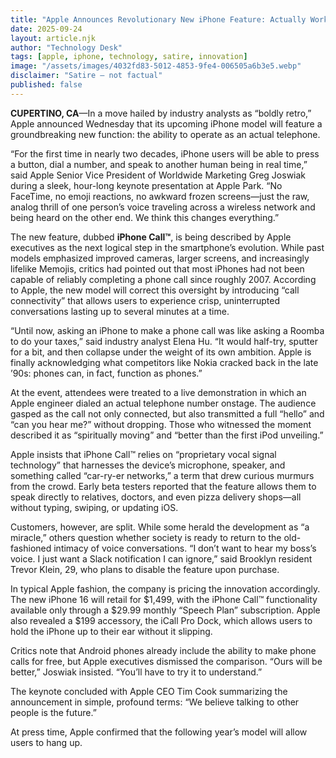 ```yaml
---
title: "Apple Announces Revolutionary New iPhone Feature: Actually Works as a Phone"
date: 2025-09-24
layout: article.njk
author: "Technology Desk"
tags: [apple, iphone, technology, satire, innovation]
image: "/assets/images/4032fd83-5012-4853-9fe4-006505a6b3e5.webp"
disclaimer: "Satire — not factual"
published: false
---
```


**CUPERTINO, CA**—In a move hailed by industry analysts as “boldly retro,” Apple announced Wednesday that its upcoming iPhone model will feature a groundbreaking new function: the ability to operate as an actual telephone.  

“For the first time in nearly two decades, iPhone users will be able to press a button, dial a number, and speak to another human being in real time,” said Apple Senior Vice President of Worldwide Marketing Greg Joswiak during a sleek, hour-long keynote presentation at Apple Park. “No FaceTime, no emoji reactions, no awkward frozen screens—just the raw, analog thrill of one person’s voice traveling across a wireless network and being heard on the other end. We think this changes everything.”  

The new feature, dubbed **iPhone Call™**, is being described by Apple executives as the next logical step in the smartphone’s evolution. While past models emphasized improved cameras, larger screens, and increasingly lifelike Memojis, critics had pointed out that most iPhones had not been capable of reliably completing a phone call since roughly 2007. According to Apple, the new model will correct this oversight by introducing “call connectivity” that allows users to experience crisp, uninterrupted conversations lasting up to several minutes at a time.  

“Until now, asking an iPhone to make a phone call was like asking a Roomba to do your taxes,” said industry analyst Elena Hu. “It would half-try, sputter for a bit, and then collapse under the weight of its own ambition. Apple is finally acknowledging what competitors like Nokia cracked back in the late ’90s: phones can, in fact, function as phones.”  

At the event, attendees were treated to a live demonstration in which an Apple engineer dialed an actual telephone number onstage. The audience gasped as the call not only connected, but also transmitted a full “hello” and “can you hear me?” without dropping. Those who witnessed the moment described it as “spiritually moving” and “better than the first iPod unveiling.”  

Apple insists that iPhone Call™ relies on “proprietary vocal signal technology” that harnesses the device’s microphone, speaker, and something called “car-ry-er networks,” a term that drew curious murmurs from the crowd. Early beta testers reported that the feature allows them to speak directly to relatives, doctors, and even pizza delivery shops—all without typing, swiping, or updating iOS.  

Customers, however, are split. While some herald the development as “a miracle,” others question whether society is ready to return to the old-fashioned intimacy of voice conversations. “I don’t want to hear my boss’s voice. I just want a Slack notification I can ignore,” said Brooklyn resident Trevor Klein, 29, who plans to disable the feature upon purchase.  

In typical Apple fashion, the company is pricing the innovation accordingly. The new iPhone 16 will retail for $1,499, with the iPhone Call™ functionality available only through a $29.99 monthly “Speech Plan” subscription. Apple also revealed a $199 accessory, the iCall Pro Dock, which allows users to hold the iPhone up to their ear without it slipping.  

Critics note that Android phones already include the ability to make phone calls for free, but Apple executives dismissed the comparison. “Ours will be better,” Joswiak insisted. “You’ll have to try it to understand.”  

The keynote concluded with Apple CEO Tim Cook summarizing the announcement in simple, profound terms: “We believe talking to other people is the future.”  

At press time, Apple confirmed that the following year’s model will allow users to hang up.  
